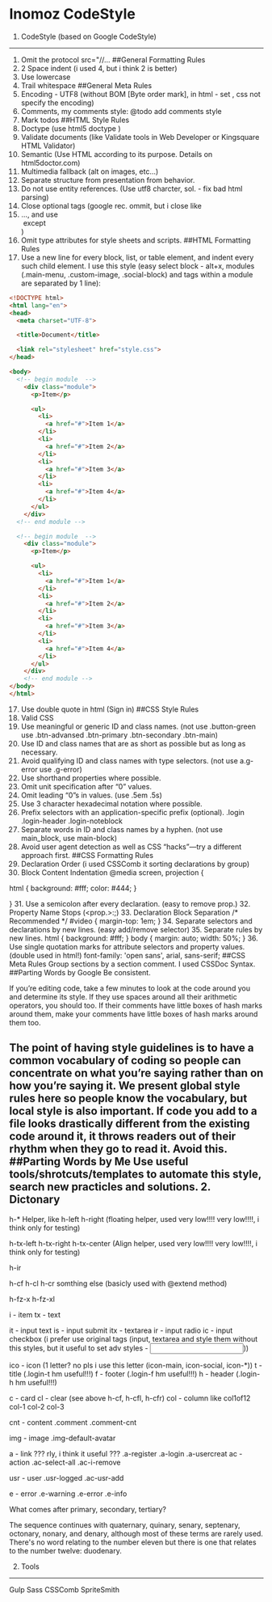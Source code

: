 Inomoz CodeStyle
====================
1. CodeStyle (based on Google CodeStyle)
---------------------
1. Omit the protocol src="//...
##General Formatting Rules
2. 2 Space indent (i used 4, but i think 2 is better)
3. Use lowercase
4. Trail whitespace
##General Meta Rules
5. Encoding - UTF8 (without BOM [Byte order mark],  in html - set <meta charset="utf-8">, css not specify the encoding)
6. Comments, my comments style:
  @todo add comments style
7. Mark todos
##HTML Style Rules
8. Doctype (use html5 doctype <!DOCTYPE html>)
9. Validate documents (like Validate tools in Web Developer or Kingsquare HTML Validator)
10. Semantic (Use HTML according to its purpose. Details on html5doctor.com)
11. Multimedia fallback (alt on images, etc...)
12. Separate structure from presentation from behavior.
13. Do not use entity references. (Use utf8 charcter, sol. - fix bad html parsing)
14. Close optional tags (google rec. ommit, but i close like <li>..., and use <br> <img> except <br /> <img />)
15. Omit type attributes for style sheets and scripts.
##HTML Formatting Rules
16. Use a new line for every block, list, or table element, and indent every such child element.
I use this style (easy select block - alt+x, modules (.main-menu, .custom-image, .social-block) and tags within a module are separated by 1 line):

``` html
<!DOCTYPE html>
<html lang="en">
<head>
  <meta charset="UTF-8">

  <title>Document</title>

  <link rel="stylesheet" href="style.css">
</head>

<body>
  <!-- begin module  -->
    <div class="module">
      <p>Item</p>

      <ul>
        <li>
          <a href="#">Item 1</a>
        </li>
        <li>
          <a href="#">Item 2</a>
        </li>
        <li>
          <a href="#">Item 3</a>
        </li>
        <li>
          <a href="#">Item 4</a>
        </li>
      </ul>
    </div>
  <!-- end module -->

  <!-- begin module  -->
    <div class="module">
      <p>Item</p>

      <ul>
        <li>
          <a href="#">Item 1</a>
        </li>
        <li>
          <a href="#">Item 2</a>
        </li>
        <li>
          <a href="#">Item 3</a>
        </li>
        <li>
          <a href="#">Item 4</a>
        </li>
      </ul>
    </div>
    <!-- end module -->
</body>
</html>
```
17. Use double quote in html (<a class="maia-button maia-button-secondary">Sign in</a>)
##CSS Style Rules
18. Valid CSS
19. Use meaningful or generic ID and class names. (not use .button-green use .btn-advansed .btn-primary .btn-secondary .btn-main)
20. Use ID and class names that are as short as possible but as long as necessary.
21. Avoid qualifying ID and class names with type selectors. (not use a.g-error use .g-error)
22. Use shorthand properties where possible.
23. Omit unit specification after “0” values.
24. Omit leading “0”s in values. (use .5em .5s)
25. Use 3 character hexadecimal notation where possible.
26. Prefix selectors with an application-specific prefix (optional).
  .login
    .login-header
    .login-noteblock
27. Separate words in ID and class names by a hyphen. (not use main_block, use main-block)
28. Avoid user agent detection as well as CSS “hacks”—try a different approach first.
##CSS Formatting Rules
29. Declaration Order (i used CSSComb it sorting declarations by group)
30. Block Content Indentation
@media screen, projection {

  html {
    background: #fff;
    color: #444;
  }

}
31. Use a semicolon after every declaration. (easy to remove prop.)
32. Property Name Stops (<prop.>:<space><value>;)
33. Declaration Block Separation
/* Recommended */
#video {
  margin-top: 1em;
}
34. Separate selectors and declarations by new lines. (easy add/remove selector)
35. Separate rules by new lines.
html {
  background: #fff;
}
<newline>
body {
  margin: auto;
  width: 50%;
}
36. Use single quotation marks for attribute selectors and property values. (double used in html!)
font-family: 'open sans', arial, sans-serif;
##CSS Meta Rules
Group sections by a section comment. I used CSSDoc Syntax.
##Parting Words by Google
Be consistent.

If you’re editing code, take a few minutes to look at the code around you and determine its style. If they use spaces around all their arithmetic operators, you should too. If their comments have little boxes of hash marks around them, make your comments have little boxes of hash marks around them too.

The point of having style guidelines is to have a common vocabulary of coding so people can concentrate on what you’re saying rather than on how you’re saying it. We present global style rules here so people know the vocabulary, but local style is also important. If code you add to a file looks drastically different from the existing code around it, it throws readers out of their rhythm when they go to read it. Avoid this.
##Parting Words by Me
Use useful tools/shrotcuts/templates to automate this style, search new practicles and solutions.
2. Dictonary
---------------------
h-* Helper, like
h-left
h-right
(floating helper, used very low!!!! very low!!!!, i think only for testing)

h-tx-left
h-tx-right
h-tx-center
(Align helper, used very low!!!! very low!!!!, i think only for testing)

h-ir

h-cf
h-cl
h-cr
somthing else (basicly used with @extend method)

h-fz-x
h-fz-xl


i - item
tx - text

it - input text
is - input submit
itx - textarea
ir - input radio
ic - input checkbox
(i prefer use original tags (input, textarea and style them without this styles, but it useful to set adv styles - <input type="text" class="i-secondary">))

ico - icon
(1 letter? no pls i use this letter (icon-main, icon-social, icon-*))
t - title
(.login-t hm useful!!!)
f - footer
(.login-f hm useful!!!)
h - header
(.login-h hm useful!!!)

с - card
cl - clear
(see above h-cf, h-cfl, h-cfr)
col - column
like col1of12 col-1 col-2 col-3

cnt - content
.comment
  .comment-cnt

img - image
.img-default-avatar

a - link
  ??? rly, i think it useful ???
  .a-register
  .a-login
  .a-usercreat
ac  - action
  .ac-select-all
  .ac-i-remove

usr - user
  .usr-logged
  .ac-usr-add

e - error
  .e-warning
  .e-error
  .e-info

What comes after primary, secondary, tertiary?

The sequence continues with quaternary, quinary, senary, septenary, octonary, nonary, and denary, although most of these terms are rarely used. There's no word relating to the number eleven but there is one that relates to the number twelve: duodenary.

2. Tools
---------------------
Gulp
Sass
CSSComb
SpriteSmith
